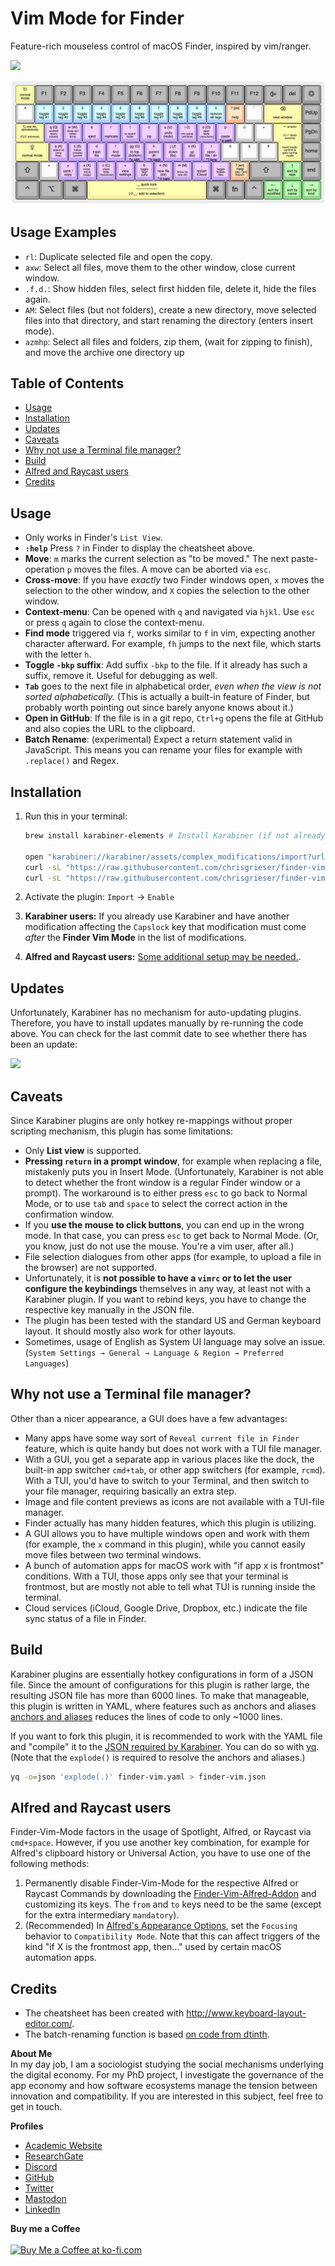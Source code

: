 # Vim Mode for Finder
Feature-rich mouseless control of macOS Finder, inspired by vim/ranger. 

![](https://img.shields.io/github/last-commit/chrisgrieser/finder-vim-mode?style=plastic)

![Finder Vim cheatsheet](./extras/cheatsheet.png)

## Usage Examples
- `rl`: Duplicate selected file and open the copy.
- `axw`: Select all files, move them to the other window, close current window.
- `.f.d.`: Show hidden files, select first hidden file, delete it, hide the files again.
- `AM`: Select files (but not folders), create a new directory, move selected files into that directory, and start renaming the directory (enters insert mode).
- `azmhp`:  Select all files and folders, zip them, (wait for zipping to finish), and move the archive one directory up

## Table of Contents
<!--toc:start-->
- [Usage](#usage)
- [Installation](#installation)
- [Updates](#updates)
- [Caveats](#caveats)
- [Why not use a Terminal file manager?](#why-not-use-a-terminal-file-manager)
- [Build](#build)
- [Alfred and Raycast users](#alfred-and-raycast-users)
- [Credits](#credits)
<!--toc:end-->

## Usage
- Only works in Finder's `List View`.
- __`:help`__ Press `?` in Finder to display the cheatsheet above.
- __Move__: `m` marks the current selection as "to be moved." The next paste-operation `p` moves the files. A move can be aborted via `esc`.
- __Cross-move__: If you have *exactly* two Finder windows open, `x` moves the selection to the other window, and `X` copies the selection to the other window.
- __Context-menu__: Can be opened with `q` and navigated via `hjkl`. Use `esc` or press `q` again to close the context-menu.
- __Find mode__ triggered via `f`, works similar to `f` in vim, expecting another character afterward. For example, `fh` jumps to the next file, which starts with the letter `h`.
- __Toggle `-bkp` suffix__: Add suffix `-bkp` to the file. If it already has such a suffix, remove it. Useful for debugging as well.
- __`Tab`__ goes to the next file in alphabetical order, *even when the view is not sorted alphabetically.* (This is actually a built-in feature of Finder, but probably worth pointing out since barely anyone knows about it.)
- __Open in GitHub__: If the file is in a git repo, `Ctrl+g` opens the file at GitHub and also copies the URL to the clipboard.
- __Batch Rename__: (experimental) Expect a return statement valid in JavaScript. This means you can rename your files for example with `.replace()` and Regex. 

## Installation
1. Run this in your terminal:

    ```bash
    brew install karabiner-elements # Install Karabiner (if not already installed)

    open "karabiner://karabiner/assets/complex_modifications/import?url=https://raw.githubusercontent.com/chrisgrieser/finder-vim-mode/main/finder-vim.json"
    curl -sL "https://raw.githubusercontent.com/chrisgrieser/finder-vim-mode/main/extras/cheatsheet.png" --create-dirs --output "$HOME/.config/karabiner/assets/finder-vim-mode/cheatsheet.png"
    curl -sL "https://raw.githubusercontent.com/chrisgrieser/finder-vim-mode/main/extras/batch-rename.js" --create-dirs --output "$HOME/.config/karabiner/assets/finder-vim-mode/batch-rename.js"
    ```

2. Activate the plugin: `Import` → `Enable`
3. __Karabiner users:__ If you already use Karabiner and have another modification affecting the `Capslock` key that modification must come *after* the __Finder Vim Mode__ in the list of modifications.
4. __Alfred and Raycast users:__ [Some additional setup may be needed.](#alfred-and-raycast-users).

## Updates
Unfortunately, Karabiner has no mechanism for auto-updating plugins. Therefore, you have to install updates manually by re-running the code above. You can check for the last commit date to see whether there has been an update:

![](https://img.shields.io/github/last-commit/chrisgrieser/finder-vim-mode?style=plastic)

## Caveats
Since Karabiner plugins are only hotkey re-mappings without proper scripting mechanism, this plugin has some limitations:
- Only __List view__ is supported. 
- __Pressing `return` in a prompt window__, for example when replacing a
file, mistakenly puts you in Insert Mode. (Unfortunately, Karabiner is not able to detect whether the front window is a regular Finder window or a prompt). The workaround is to either press `esc` to go back to Normal Mode, or to use `tab` and `space` to select the correct action in the confirmation window.
- If you __use the mouse to click buttons__, you can end up in the wrong mode. In that case, you can press `esc` to get back to Normal Mode. (Or, you know, just do not use the mouse. You're a vim user, after all.)
- File selection dialogues from other apps (for example, to upload a file in the browser) are not supported.
- Unfortunately, it is __not possible to have a `vimrc` or to let the user configure the keybindings__ themselves in any way, at least not with a Karabiner plugin. If you want to rebind keys, you have to change the respective key manually in the JSON file.
- The plugin has been tested with the standard US and German keyboard layout. It should mostly also work for other layouts.
- Sometimes, usage of English as System UI language may solve an issue. (`System Settings → General → Language & Region → Preferred Languages`)

## Why not use a Terminal file manager?
Other than a nicer appearance, a GUI does have a few advantages:
- Many apps have some way sort of `Reveal current file in Finder` feature, which is quite handy but does not work with a TUI file manager.
- With a GUI, you get a separate app in various places like the dock, the built-in app switcher `cmd+tab`, or other app switchers (for example, `rcmd`). With a TUI, you'd have to switch to your Terminal, and then switch to your file manager, requiring basically an extra step.
- Image and file content previews as icons are not available with a TUI-file manager.
- Finder actually has many hidden features, which this plugin is utilizing.
- A GUI allows you to have multiple windows open and work with them (for example, the `x` command in this plugin), while you cannot easily move files between two terminal windows.
- A bunch of automation apps for macOS work with "if app x is frontmost" conditions. With a TUI, those apps only see that your terminal is frontmost, but are mostly not able to tell what TUI is running inside the terminal.
- Cloud services (iCloud, Google Drive, Dropbox, etc.) indicate the file sync status of a file in Finder.

## Build
Karabiner plugins are essentially hotkey configurations in form of a JSON file. Since the amount of configurations for this plugin is rather large, the resulting JSON file has more than 6000 lines. To make that manageable, this plugin is written in YAML, where features such as anchors and aliases [anchors and aliases](https://www.linode.com/docs/guides/yaml-anchors-aliases-overrides-extensions/) reduces the lines of code to only ~1000 lines.

If you want to fork this plugin, it is recommended to work with the YAML file and "compile" it to the [JSON required by Karabiner](https://karabiner-elements.pqrs.org/docs/json/complex-modifications-manipulator-definition/). You can do so with [yq](https://github.com/mikefarah/yq). (Note that the `explode()` is required to resolve the anchors and aliases.)

```bash
yq -o=json 'explode(.)' finder-vim.yaml > finder-vim.json
```

## Alfred and Raycast users
Finder-Vim-Mode factors in the usage of Spotlight, Alfred, or Raycast via `cmd+space`. However, if you use another key combination, for example for Alfred's clipboard history or Universal Action, you have to use one of the following methods:

1. Permanently disable Finder-Vim-Mode for the respective Alfred or Raycast Commands by downloading the [Finder-Vim-Alfred-Addon](./addons/finder-vim-alfred-addon.json) and customizing its keys. The `from` and `to` keys need to be the same (except for the extra intermediary `mandatory`).
2. (Recommended) In [Alfred's Appearance Options](https://www.alfredapp.com/help/appearance/#options), set the `Focusing` behavior to `Compatibility Mode`. Note that this can affect triggers of the kind "if X is the frontmost app, then…" used by certain macOS automation apps.

## Credits
- The cheatsheet has been created with <http://www.keyboard-layout-editor.com/>.
- The batch-renaming function is based [on code from dtinth](https://gist.github.com/dtinth/93e230152a771dcb1ec5).

<!-- vale Google.FirstPerson = NO -->
__About Me__  
In my day job, I am a sociologist studying the social mechanisms underlying the digital economy. For my PhD project, I investigate the governance of the app economy and how software ecosystems manage the tension between innovation and compatibility. If you are interested in this subject, feel free to get in touch.

__Profiles__  
- [Academic Website](https://chris-grieser.de/)
- [ResearchGate](https://www.researchgate.net/profile/Christopher-Grieser)
- [Discord](https://discordapp.com/users/462774483044794368/)
- [GitHub](https://github.com/chrisgrieser/)
- [Twitter](https://twitter.com/pseudo_meta)
- [Mastodon](https://pkm.social/@pseudometa)
- [LinkedIn](https://www.linkedin.com/in/christopher-grieser-ba693b17a/)

__Buy me a Coffee__  
<br>
<a href='https://ko-fi.com/Y8Y86SQ91' target='_blank'><img height='36' style='border:0px;height:36px;' src='https://cdn.ko-fi.com/cdn/kofi1.png?v=3' border='0' alt='Buy Me a Coffee at ko-fi.com' /></a>
